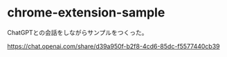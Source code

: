 # chrome-extension-sample

ChatGPTとの会話をしながらサンプルをつくった。

https://chat.openai.com/share/d39a950f-b2f8-4cd6-85dc-f5577440cb39
